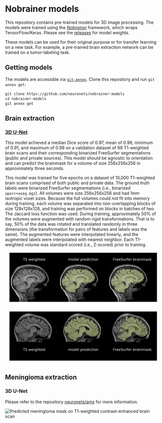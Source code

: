 # Nobrainer models

This repository contains pre-trained models for 3D image processing. The models were trained using the [_Nobrainer_](https://github.com/kaczmarj/nobrainer) framework, which wraps TensorFlow/Keras. Please see the [releases](https://github.com/kaczmarj/nobrainer-models/releases) for model weights.

These models can be used for their original purpose or for transfer learning on a new task. For example, a pre-trained brain extraction network can be trained on a tumor-labeling task.

## Getting models

The models are accessible via [`git-annex`](https://git-annex.branchable.com/install/). Clone this repository and run `git annex get`:

```
git clone https://github.com/neuronets/nobrainer-models
cd nobrainer-models
git annex get
```

## Brain extraction

### [3D U-Net](https://github.com/kaczmarj/nobrainer/blob/master/nobrainer/models/unet.py)

This model achieved a median Dice score of 0.97, mean of 0.96, minimum of 0.91, and maximum of 0.98 on a validation dataset of 99 T1-weighted brain scans and their corresponding binarized FreeSurfer segmentations (public and private sources). This model should be agnostic to orientation and can predict the brainmask for a volume of size 256x256x256 in approximately three seconds.

This model was trained for five epochs on a dataset of 10,000 T1-weighted brain scans comprised of both public and private data. The ground truth labels were binarized FreeSurfer segmentations (i.e., binarized `aparc+aseg.mgz`). All volumes were size 256x256x256 and had 1mm isotropic voxel sizes. Because the full volumes could not fit into memory during training, each volume was separated into non-overlapping blocks of size 128x128x128, and training was performed on blocks in batches of two. The Jaccard loss function was used. During training, approximately 50% of the volumes were augmented with random rigid transformations. That is to say, 50% of the data was rotated and translated randomly in three dimensions (the transformation for pairs of features and labels was the same). The augmented features were interpolated linearly, and the augmented labels were interpolated with nearest neighbor. Each T1-weighted volume was standard scored (i.e., Z-scored) prior to training.

![Predicted brain mask on T1-weighted brain scan](/images/brain-extraction/unet-best-prediction.png)

![Predicted brain mask on T1-weighted brain scan with motion](/images/brain-extraction/unet-worst-prediction.png)

## Meningioma extraction

### 3D U-Net

Please refer to the repository [neuronets/ams](https://github.com/neuronets/ams) for more information.

![Predicted meningioma mask on T1-weighted contrast-enhanced brain scan](https://user-images.githubusercontent.com/17690870/55470578-e6cb7800-55d5-11e9-991f-fe13c03ab0bd.png)
